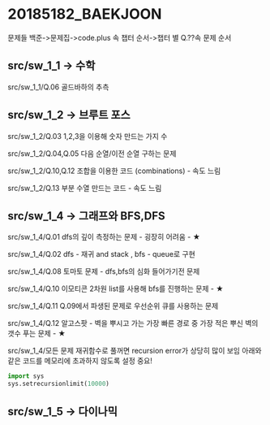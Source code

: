 # 20185182_BAEKJOON

문제들 백준->문제집->code.plus 속 챕터 순서->챕터 별 Q.??속 문제 순서

## src/sw_1_1 -> 수학

src/sw_1_1/Q.06 골드바하의 추측

## src/sw_1_2 -> 브루트 포스

src/sw_1_2/Q.03 1,2,3을 이용해 숫자 만드는 가지 수

src/sw_1_2/Q.04,Q.05 다음 순열/이전 순열 구하는 문제

src/sw_1_2/Q.10,Q.12 조합을 이용한 코드 (combinations) - 속도 느림

src/sw_1_2/Q.13 부분 수열 만드는 코드 - 속도 느림 

## src/sw_1_4 -> 그래프와 BFS,DFS

src/sw_1_4/Q.01 dfs의 깊이 측정하는 문제 - 굉장히 어려움 - ★

src/sw_1_4/Q.02 dfs - 재귀 and stack , bfs - queue로 구현

src/sw_1_4/Q.08 토마토 문제 - dfs,bfs의 심화 들어가기전 문제

src/sw_1_4/Q.10 이모티콘 2차원 list를 사용해 bfs를 진행하는 문제 - ★

src/sw_1_4/Q.11 Q.09에서 파생된 문제로 우선순위 큐를 사용하는 문제

src/sw_1_4/Q.12 알고스팟 - 벽을 뿌시고 가는 가장 빠른 경로 중 가장 적은 뿌신 벽의 갯수 푸는 문제 - ★

src/sw_1_4/모든 문제 재귀함수로 풀꺼면 recursion error가 상당히 많이 보임 아래와 같은 코드를 메모리에 초과하지 않도록 설정 중요!
```python
import sys
sys.setrecursionlimit(10000)
```

## src/sw_1_5 -> 다이나믹 
